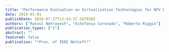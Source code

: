 ```yaml
---
title: "Performance Evaluation on Virtualization Technologies for NFV Deployment in 5G Networks"
date: 2019-01-01
publishDate: 2019-07-27T13:43:37.587028Z
authors: ["Rasoul Behravesh", "Estefania Coronado", "Roberto Riggio"]
publication_types: ["1"]
abstract: ""
featured: false
publication: "*Proc. of IEEE Netsoft*"
---
```


